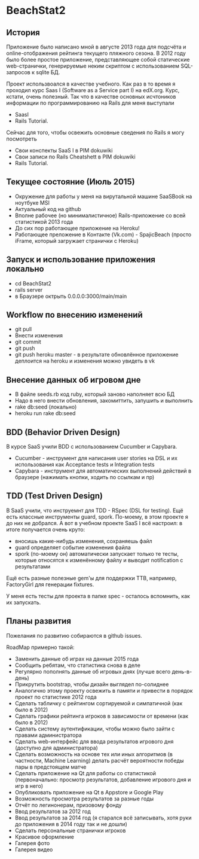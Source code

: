 # BeachStat2

## История

Приложение было написано мной в августе 2013 года для подсчёта и online-отображения рейтинга текущего пляжного сезона.
В 2012 году было более простое приложение, представляющее собой статические web-странички, генерируемые неким скриптом с использованием SQL-запросов к sqlite БД.

Проект использвоался в качестве учебного.
Как раз в то время я проходил курс Saas I (Software as a Service part I) на edX.org. Курс, кстати, очень полезный.
Так что в качестве основных исчтоников информации по программированию на Rails для меня выступали
- SaasI
- Rails Tutorial. 

Сейчас для того, чтобы освежить основные сведения по Rails я могу посмотреть
- Свои конспекты SaaS I в PIM dokuwiki
- Свои записи по Rails Cheatshett в PIM dokuwiki
- Rails Tutorial.

## Текущее состояние (Июль 2015)
- Окружение для работы у меня на вирутальной машине SaaSBook на ноутбуке MSI
- Актуальный код на github
- Вполне рабочее (но минималистичное) Rails-приложение со всей статистикой 2013 года
- До сих пор работающее приложение на Heroku!
- Работающее преложение в Контакте (Vk.com) - SpajicBeach (просто iFrame, который загружает странички с Heroku)

## Запуск и использование приложения локально
- cd BeachStat2
- rails server
- в Браузере октрыть 0.0.0.0:3000/main/main

## Workflow по внесению изменений
- git pull
- Внести изменения
- git commit
- git push
- git push heroku master - в результате обновлённое приложение деплоится на heroku и изменения можно увидеть в vk


## Внесение данных об игровом дне
- В файле seeds.rb код ruby, который заново наполняет всю БД
- Надо в него внести обновления, закомиттить, запушить и выполнить
- rake db:seed (локально)
- heroku run rake db:seed

## BDD (Behavior Driven Design)
В курсе SaaS учили BDD с использованием Cucumber и Capybara.
- Cucumber - инструмент для написания user stories на DSL и их использования как Acceptance tests и Integration tests
- Capybara - инструмент для автоматических выполнений действий в браузере (нажимать кнопки, ходить по ссылкам и пр)

## TDD (Test Driven Design)
В SaaS учили, что инструемнт для TDD - RSpec (DSL for testing).
Ещё есть классные инструменты guard, spork.
По-моему, в этом проекте я до них не добрался.
А вот в учебном проекте SaaS I всё настроил: в итоге получается очень круто:
- вносишь какие-нибудь изменения, сохраняешь файл
- guard определяет событие изменения файла
- spork (по-моему он) автоматически запускает только те тесты, которые относятся к изменённому файлу и выводит notification с результатами

Ещё есть разные полезные gem'ы для поддержки ТТВ, например, FactoryGirl для генерации fixtures.

У меня есть тесты для проекта в папке spec - осталось вспомнить, как их запускать.

## Планы развития
Пожелания по развитию собираются в github issues.

RoadMap примерно такой:
- Заменить данные об играх на данные 2015 года
- Сообщить ребятам, что статистика снова в деле
- Регулярно пополнять данные об игровых днях (лучше всего день-в-день)
- Прикрутить bootstrap, чтобы дизайн выглядел по-солиднее
- Аналогично этому проекту освежить в памяти и привести в порядок проект по статистике 2012 года
- Сделать табличку с рейтингом сортируемой и симпатичной (как было в 2012)
- Сделать графики рейтинга игроков в зависимости от времени (как было в 2012)
- Сделать систему аутентификации, чтобы можно было зайти с правами администратора
- Сделать web-интерфейс для ввода результатов игрового дня (доступно для администратора)
- Сделать возможность на основе тех или иных алгоритмов (в частности, Machine Learning) делать расчёт вероятности победы пары в предстоящем матче
- Сделать приложение на Qt для работы со статистикой (первоначально: просмотр результатов, добавление игрового дня и игр в него)
- Опубликовать приложение на Qt в Appstore и Google Play
- Возможность просмотра результатов за разные годы
- Отчёт по легинонерам, призовому фонду
- Ввод результатов за 2012 год
- Ввод результатов за 2014 год (я старался всё записывать, хотя руки до приложения в 2014 году так и не дошли)
- Сделать персональные странички игроков
- Красивое оформление 
- Галерея фото
- Галерея видео
